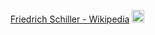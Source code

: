 
[Friedrich Schiller - Wikipedia](https://en.wikipedia.org/wiki/Friedrich_Schiller)
<img src='https://scrapbox.io/api/pages/nishio/en/icon' alt='en.icon' height="19.5"/>